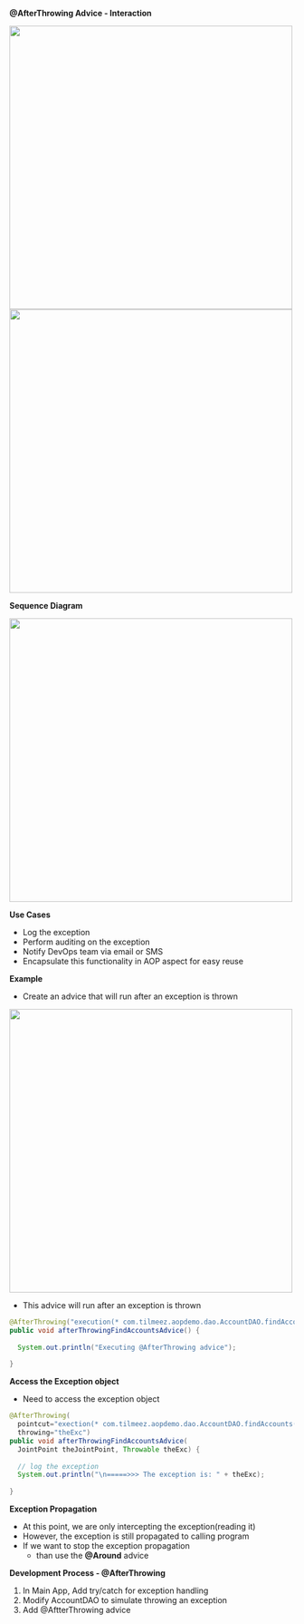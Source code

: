 **@AfterThrowing Advice - Interaction**


<img src="https://user-images.githubusercontent.com/80107049/189733734-d1499304-a6c4-469c-8384-80fe8b396cff.png" width=500 />

<img src="https://user-images.githubusercontent.com/80107049/189733882-f9ce898e-cac2-4f05-8e9a-5bbeea8b84a2.png" width=500 />



**Sequence Diagram**

<img src="https://user-images.githubusercontent.com/80107049/189734027-ed550f62-b69a-470a-be9b-17d2d851c4e8.png" width=500 />



**Use Cases**

+ Log the exception
+ Perform auditing on the exception
+ Notify DevOps team via email or SMS
+ Encapsulate this functionality in AOP aspect for easy reuse

**Example**

+ Create an advice that will run after an exception is thrown

<img src="https://user-images.githubusercontent.com/80107049/189734086-d61057a6-afa9-4ae1-8157-00af9d70fade.png" width=500 />



+ This advice will run after an exception is thrown

```JAVA
@AfterThrowing("execution(* com.tilmeez.aopdemo.dao.AccountDAO.findAccounts(..))")
public void afterThrowingFindAccountsAdvice() {
  
  System.out.println("Executing @AfterThrowing advice");
  
}
```
**Access the Exception object**

+ Need to access the exception object

```JAVA
@AfterThrowing(
  pointcut="exection(* com.tilmeez.aopdemo.dao.AccountDAO.findAccounts(..))",
  throwing="theExc")
public void afterThrowingFindAccountsAdvice(
  JointPoint theJointPoint, Throwable theExc) {
  
  // log the exception 
  System.out.println("\n=====>>> The exception is: " + theExc);
    
}
```

**Exception Propagation**
+ At this point, we are only intercepting the exception(reading it)
+ However, the exception is still propagated to calling program
+ If we want to stop the exception propagation
  + than use the **@Around** advice

**Development Process - @AfterThrowing**
1. In Main App, Add try/catch for exception handling
2. Modify AccountDAO to simulate throwing an exception
3. Add @AftterThrowing advice

